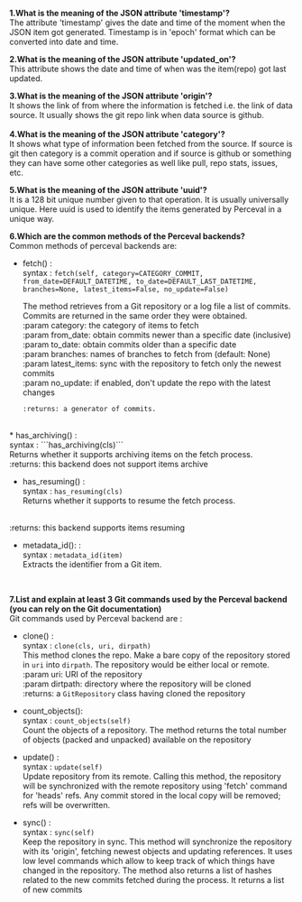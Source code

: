 
**1.What is the meaning of the JSON attribute 'timestamp'?**<br />
  The attribute 'timestamp' gives the date and time of the moment when the JSON item got generated. Timestamp is in 'epoch' format which can be converted into date and time.<br />

**2.What is the meaning of the JSON attribute 'updated_on'?**<br />
  This attribute shows the date and time of when was the item(repo) got last updated.<br />

**3.What is the meaning of the JSON attribute 'origin'?**<br />
  It shows the link of from where the information is fetched i.e. the link of data source. It usually shows the git repo link when data source is github.<br />
<br />
**4.What is the meaning of the JSON attribute 'category'?**<br />
  It shows what type of information been fetched from the source. If source is git then category is a commit operation and if source is github or something they can have some other categories as well like pull, repo stats, issues, etc.<br />

**5.What is the meaning of the JSON attribute 'uuid'?**<br />
  It is a 128 bit unique number given to that operation. It is usually universally unique. Here uuid is used to identify the items generated by Perceval in a unique way.<br />

**6.Which are the common methods of the Perceval backends?**<br />
  Common methods of perceval backends are:<br />
  * fetch() :<br />
    syntax : ```fetch(self, category=CATEGORY_COMMIT, from_date=DEFAULT_DATETIME, to_date=DEFAULT_LAST_DATETIME, branches=None, latest_items=False, no_update=False)```<br />

    The method retrieves from a Git repository or a log file a list of commits. Commits are returned in the same order they were obtained.<br />
        :param category: the category of items to fetch<br />
        :param from_date: obtain commits newer than a specific date
            (inclusive)<br />
        :param to_date: obtain commits older than a specific date<br />
        :param branches: names of branches to fetch from (default: None)<br />
        :param latest_items: sync with the repository to fetch only the
            newest commits<br />
        :param no_update: if enabled, don't update the repo with the latest changes<br />

        :returns: a generator of commits. 
        
<br />
  * has_archiving() :<br />
    syntax : ```has_archiving(cls)```<br />
    Returns whether it supports archiving items on the fetch process.
<br />
        :returns: this backend does not support items archive<br />

* has_resuming() :<br />
    syntax : ```has_resuming(cls)```<br />
Returns whether it supports to resume the fetch process.
<br />
                :returns: this backend supports items resuming<br />

* metadata_id(): :<br />
    syntax : ```metadata_id(item)```<br />
Extracts the identifier from a Git item.
<br />



**7.List and explain at least 3 Git commands used by the Perceval backend (you can rely on the Git documentation)**<br />
  Git commands used by Perceval backend are :<br />
  * clone() :<br />
    syntax : ```clone(cls, uri, dirpath)```<br />
    This method clones the repo. Make a bare copy of the repository stored in `uri` into `dirpath`.
    The repository would be either local or remote.<br />
        :param uri: URI of the repository<br />
        :param dirtpath: directory where the repository will be cloned<br />
        :returns: a `GitRepository` class having cloned the repository<br />

  * count_objects():<br />
    syntax : ```count_objects(self)```<br />
    Count the objects of a repository.
    The method returns the total number of objects (packed and unpacked) available on the repository<br />

  * update() :<br />
    syntax : ```update(self)```<br />
    Update repository from its remote. Calling this method, the repository will be synchronized with the remote repository using 'fetch' command for 'heads' refs. Any commit stored in the local copy will be removed; refs will be overwritten.<br />

  * sync() : <br />
    syntax : ```sync(self)```<br />
    Keep the repository in sync. This method will synchronize the repository with its 'origin', fetching newest objects and updating references. It uses low level commands which allow to keep track of which things    have changed in the repository. The method also returns a list of hashes related to the new commits fetched during the process. It returns a list of new commits<br />